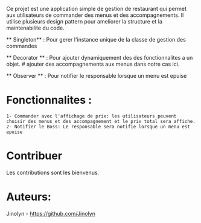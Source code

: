 Ce projet est une  application simple de gestion de restaurant qui permet aux utilisateurs de commander des menus et des accompagnements. Il utilise plusieurs design pattern pour ameliorer la structure et la maintenabilite du code.

** Singleton** : Pour gerer l'instance unique de la classe de gestion des commandes

** Decorator ** : Pour ajouter dynamiquement des des fonctionnalites a un objet. 
            # ajouter des accompagnements aux menus dans notre cas ici.

** Observer ** : Pour notifier le responsable lorsque un menu est epuise

# Fonctionnalites :
    1- Commander avec l'affichage de prix: les utilisateurs peuvent choisir des menus et des accompagnement et le prix total sera affiche.
    2- Notifier le Boss: Le responsable sera notifie lorsque un menu est epuise

# Contribuer
Les contributions sont les bienvenus.

# Auteurs:
Jinolyn - https://github.com/Jinolyn